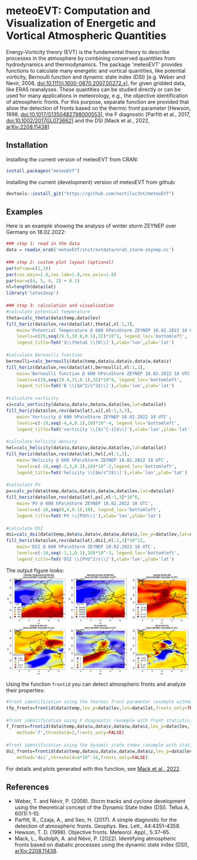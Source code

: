 # meteoEVT: Computation and Visualization of Energetic and Vortical Atmospheric Quantities

Energy-Vorticity theory (EVT) is the fundamental theory to describe processes in the atmosphere by combining conserved quantities from hydrodynamics and thermodynamics. The package 'meteoEVT' provides functions to calculate many energetic and vortical quantities, like potential vorticity, Bernoulli function and dynamic state index (DSI) [e.g. Weber and Nevir, 2008, <doi:10.1111/j.1600-0870.2007.00272.x>], for given gridded data, like ERA5 reanalyses. These quantities can be studied directly or can be used for many applications in meteorology, e.g., the objective identification of atmospheric fronts. For this purpose, separate function are provided that allow the detection of fronts based on the thermic front parameter [Hewson, 1998, <doi:10.1017/S1350482798000553>], the F diagnostic [Parfitt et al., 2017, <doi:10.1002/2017GL073662>] and the DSI [Mack et al., 2022, <arXiv:2208.11438>]

## Installation
Installing the current version of meteoEVT from CRAN:
```r
install.packages("meteoEVT")
```

Installing the current (development) version of meteoEVT from github:
```r
devtools::install_git("https://github.com/noctiluc3nt/meteoEVT")
```


## Examples
Here is an example showing the analysis of winter storm ZEYNEP over Germany on 18.02.2022:

``` r
### step 1: read in the data
data = readin_era5('meteoEVT/inst/extdata/era5_storm-zeynep.nc')

### step 2: custom plot layout (optional)
par(mfrow=c(2,3))
par(cex.main=1.8,cex.lab=1.8,cex.axis=1.8)
par(mar=c(4, 5, 4, 2) + 0.1)
nl=length(data$lat)
library('latex2exp')

### step 3: calculation and visualization 
#calculate potential temperature
theta=calc_theta(data$temp,data$lev)
fill_horiz(data$lon,rev(data$lat),theta[,nl:1,3],
	main='Potential Temperature @ 600 hPa\nStorm ZEYNEP 18.02.2022 18 UTC',
	levels=c(29,seq(29.5,30.8,0.1),32)*10^1, legend_loc='bottomleft',
	legend_title=TeX('$\\theta$ \\[K\\]'),xlab='lon',ylab='lat')

#calculate Bernoulli function
bernoulli=calc_bernoulli(data$temp,data$u,data$v,data$w,data$z)
fill_horiz(data$lon,rev(data$lat),bernoulli[,nl:1,3],
	main='Bernoulli function @ 600 hPa\nStorm ZEYNEP 18.02.2022 18 UTC',
	levels=c(29,seq(29.4,31,0.1),32)*10^4, legend_loc='bottomleft',
	legend_title=TeX('B \\[$m^2/s^2$\\]'),xlab='lon',ylab='lat')

#calculate vorticity
xi=calc_vorticity(data$u,data$v,data$w,data$lev,lat=data$lat)
fill_horiz(data$lon,rev(data$lat),xi[,nl:1,3,3],
	main='Vorticity @ 600 hPa\nStorm ZEYNEP 18.02.2022 18 UTC',
	levels=c(-10,seq(-4,4,0.1),10)*10^-4, legend_loc='bottomleft',
	legend_title=TeX('vorticity \\[$s^{-1}$\\]'),xlab='lon',ylab='lat')

#calculate helicity density
hel=calc_helicity(data$u,data$v,data$w,data$lev,lat=data$lat)
fill_horiz(data$lon,rev(data$lat),hel[,nl:1,3],
	main='Helicity @ 600 hPa\nStorm ZEYNEP 18.02.2022 18 UTC',
	levels=c(-10,seq(-3,3,0.1),10)*10^-2,legend_loc='bottomleft',
	legend_title=TeX('helicity \\[$m/s^2$\\]'),xlab='lon',ylab='lat')

#calculate PV
pv=calc_pv(data$temp,data$u,data$v,data$w,data$lev,lat=data$lat)
fill_horiz(data$lon,rev(data$lat),pv[,nl:1,3]*10^6,
	main='PV @ 600 hPa\nStorm ZEYNEP 18.02.2022 18 UTC',
	levels=c(-10,seq(0,4,0.1),10), legend_loc='bottomleft',
	legend_title=TeX('PV \\[PVU\\]'),xlab='lon',ylab='lat')

#calculate DSI
dsi=calc_dsi(data$temp,data$u,data$v,data$w,data$z,lev_p=data$lev,lat=data$lat)
fill_horiz(data$lon,rev(data$lat),dsi[,nl:1,3]*10^12,
	main='DSI @ 600 hPa\nStorm ZEYNEP 18.02.2022 18 UTC',
	levels=c(-10,seq(-1,1,0.1),10)*10^-3, legend_loc='bottomleft',
	legend_title=TeX('DSI \\[PVU^2/s\\]'),xlab='lon',ylab='lat')
```

The output figure looks:
![](inst/figures/example_zeynep.png) <br>


Using the function `frontid` you can detect atmospheric fronts and analyze their properties:
```r
#front identification using the thermic front parameter (example without front statistic)
tfp_fronts=frontid(data$temp,lev_p=data$lev,lat=data$lat,fronts_only=TRUE)

#front identification using F diagnostic (example with front statistic)
f_fronts=frontid(data$temp,data$u,data$v,data$w,data$z,lev_p=data$lev,lat=data$lat,
	method='f',threshold=2,fronts_only=FALSE)

#front identification using the dynamic state index (example with statistic)
dsi_fronts=frontid(data$temp,data$u,data$v,data$w,data$z,lev_p=data$lev,lat=data$lat,
	method='dsi',threshold=4*10^-16,fronts_only=FALSE)
```
For details and plots generated with this function, see [Mack et al., 2022](https://arxiv.org/abs/2208.11438). 

## References
- Weber, T. and Névir, P. (2008). Storm tracks and cyclone development using the theoretical concept of the Dynamic State Index (DSI). Tellus A, 60(1):1–10.
- Parfitt, R., Czaja, A., and Seo, H. (2017). A simple diagnostic for the detection of atmospheric fronts. Geophys. Res. Lett., 44:4351–4358.
- Hewson, T. D. (1998). Objective fronts. Meteorol. Appl., 5:37–65.
- Mack, L., Rudolph, A. and Névir, P. (2022). Identifying atmospheric fronts based on diabatic processes using the dynamic state index (DSI), [arXiv:2208.11438](https://arxiv.org/abs/2208.11438).
